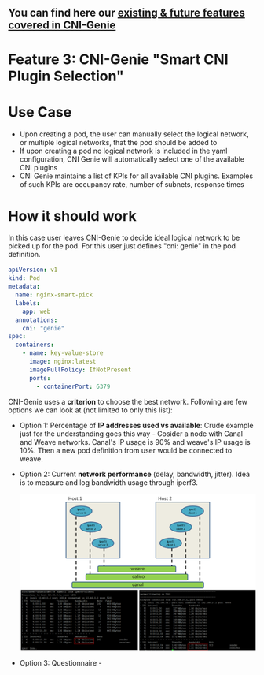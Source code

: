 ## You can find here our [existing & future features covered in CNI-Genie](../CNIGenieFeatureSet.md)

# Feature 3: CNI-Genie "Smart CNI Plugin Selection"

# Use Case

* Upon creating a pod, the user can manually select the logical network, or multiple logical networks, that the pod should be added to
*	If upon creating a pod no logical network is included in the yaml configuration, CNI Genie will automatically select one of the available CNI plugins
   *	CNI Genie maintains a list of KPIs for all available CNI plugins. Examples of such KPIs are occupancy rate, number of subnets, response times

# How it should work

In this case user leaves CNI-Genie to decide ideal logical network to be picked up for the pod. For this user just defines "cni: genie" in the pod definition.

```yaml
apiVersion: v1
kind: Pod
metadata:
  name: nginx-smart-pick
  labels:
    app: web
  annotations:
    cni: "genie"
spec:
  containers:
    - name: key-value-store
      image: nginx:latest
      imagePullPolicy: IfNotPresent
      ports:
        - containerPort: 6379
```

CNI-Genie uses a **criterion** to choose the best network. Following are few options we can look at (not limited to only this list):

   * Option 1: Percentage of **IP addresses used vs available**: Crude example just for the understanding goes this way - Cosider a node with Canal and Weave networks. Canal's IP usage is 90% and weave's IP usage is 10%. Then a new pod definition from user would be connected to weave.
   * Option 2: Current **network performance** (delay, bandwidth, jitter). Idea is to measure and log bandwidth usage through iperf3.
       
       ![image](iperf3-test.png)
       
   * Option 3: Questionnaire - <more to be identified>


